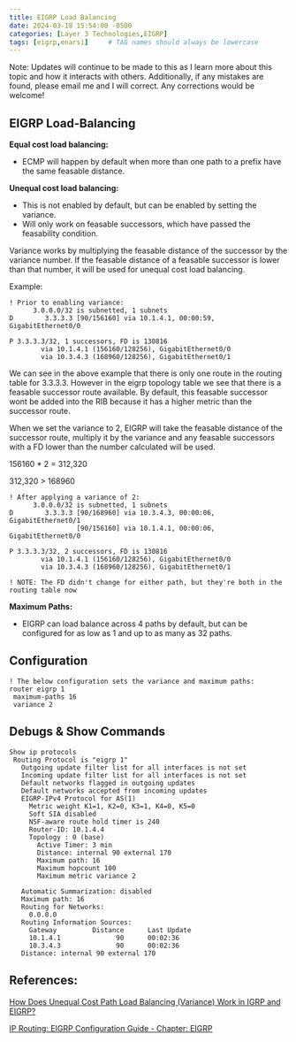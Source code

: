 ```yaml
---
title: EIGRP Load Balancing
date: 2024-03-18 15:54:00 -0500
categories: [Layer 3 Technologies,EIGRP]
tags: [eigrp,enarsi]     # TAG names should always be lowercase
---
```


Note: Updates will continue to be made to this as I learn more about this topic and how it interacts with others. Additionally, if any mistakes are found, please email me and I will correct. Any corrections would be welcome!

## EIGRP Load-Balancing

**Equal cost load balancing:**

* ECMP will happen by default when more than one path to a prefix have the same feasable distance.


**Unequal cost load balancing:**

* This is not enabled by default, but can be enabled by setting the variance.
* Will only work on feasable successors, which have passed the feasability condition.

Variance works by multiplying the feasable distance of the successor by the variance number. If the feasable distance of a feasable successor is lower than that number, it will be used for unequal cost load balancing.

Example:

```
! Prior to enabling variance:
      3.0.0.0/32 is subnetted, 1 subnets
D        3.3.3.3 [90/156160] via 10.1.4.1, 00:00:59, GigabitEthernet0/0

P 3.3.3.3/32, 1 successors, FD is 130816
        via 10.1.4.1 (156160/128256), GigabitEthernet0/0
        via 10.3.4.3 (168960/128256), GigabitEthernet0/1
```

We can see in the above example that there is only one route in the routing table for 3.3.3.3. However in the eigrp topology table we see that there is a feasable successor route available. By default, this feasable successor wont be added into the RIB because it has a higher metric than the successor route.

When we set the variance to 2, EIGRP will take the feasable distance of the successor route, multiply it by the variance and any feasable successors with a FD lower than the number calculated will be used. 

156160 * 2 = 312,320

312,320 > 168960

```
! After applying a variance of 2:
      3.0.0.0/32 is subnetted, 1 subnets
D        3.3.3.3 [90/168960] via 10.3.4.3, 00:00:06, GigabitEthernet0/1
                 [90/156160] via 10.1.4.1, 00:00:06, GigabitEthernet0/0

P 3.3.3.3/32, 2 successors, FD is 130816
        via 10.1.4.1 (156160/128256), GigabitEthernet0/0
        via 10.3.4.3 (168960/128256), GigabitEthernet0/1

! NOTE: The FD didn't change for either path, but they're both in the routing table now                
```



**Maximum Paths:**

* EIGRP can load balance across 4 paths by default, but can be configured for as low as 1 and up to as many as 32 paths.


## Configuration

```
! The below configuration sets the variance and maximum paths:
router eigrp 1
 maximum-paths 16
 variance 2
```

## Debugs & Show Commands

```
Show ip protocols
 Routing Protocol is "eigrp 1"
   Outgoing update filter list for all interfaces is not set
   Incoming update filter list for all interfaces is not set
   Default networks flagged in outgoing updates
   Default networks accepted from incoming updates
   EIGRP-IPv4 Protocol for AS(1)
     Metric weight K1=1, K2=0, K3=1, K4=0, K5=0
     Soft SIA disabled
     NSF-aware route hold timer is 240
     Router-ID: 10.1.4.4
     Topology : 0 (base) 
       Active Timer: 3 min
       Distance: internal 90 external 170
       Maximum path: 16
       Maximum hopcount 100
       Maximum metric variance 2

   Automatic Summarization: disabled
   Maximum path: 16
   Routing for Networks:
     0.0.0.0
   Routing Information Sources:
     Gateway         Distance      Last Update
     10.1.4.1              90      00:02:36
     10.3.4.3              90      00:02:36
   Distance: internal 90 external 170

```


## References:

[How Does Unequal Cost Path Load Balancing (Variance) Work in IGRP and EIGRP?](https://www.cisco.com/c/en/us/support/docs/ip/enhanced-interior-gateway-routing-protocol-eigrp/13677-19.html)

[IP Routing: EIGRP Configuration Guide - Chapter: EIGRP](https://www.cisco.com/c/en/us/td/docs/ios-xml/ios/iproute_eigrp/configuration/15-mt/ire-15-mt-book/ire-enhanced-igrp.html)